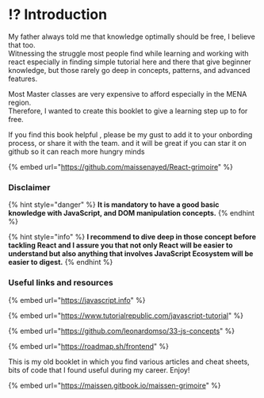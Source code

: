 # ⁉ Introduction

My father always told me that knowledge optimally should be free, I believe that too.\
Witnessing the struggle most people find while learning and working with react especially in finding simple tutorial here and there that give beginner knowledge, but those rarely go deep in concepts, patterns, and advanced features.

Most Master classes are very expensive to afford especially in the MENA region. \
Therefore, I wanted to create this booklet to give a learning step up to for free.&#x20;

If you find this book helpful , please be my gust to add it to your onbording process, or share it with the team. and it will be great if you can star it on github so it can reach more hungry minds

{% embed url="https://github.com/maissenayed/React-grimoire" %}

### Disclaimer&#x20;

{% hint style="danger" %}
**It is mandatory to have a good basic knowledge with JavaScript, and DOM manipulation concepts.**
{% endhint %}

{% hint style="info" %}
**I recommend to dive deep in those concept before tackling React and I assure you that not only React will be easier to understand but also anything that involves JavaScript Ecosystem will be easier to digest.**&#x20;
{% endhint %}

### &#x20;  Useful links and resources&#x20;

{% embed url="https://javascript.info" %}

{% embed url="https://www.tutorialrepublic.com/javascript-tutorial" %}

{% embed url="https://github.com/leonardomso/33-js-concepts" %}

{% embed url="https://roadmap.sh/frontend" %}

This is my old booklet in which you find various articles and cheat sheets, bits of code that I found useful during my career. Enjoy!&#x20;

{% embed url="https://maissen.gitbook.io/maissen-grimoire" %}
